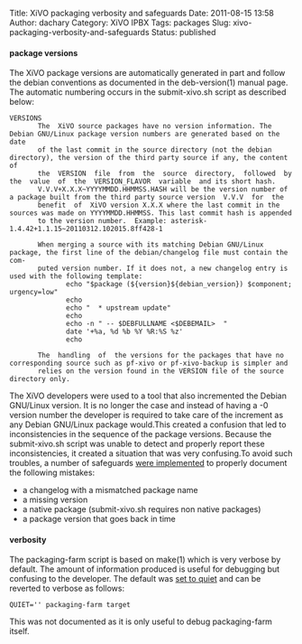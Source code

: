Title: XiVO packaging verbosity and safeguards
Date: 2011-08-15 13:58
Author: dachary
Category: XiVO IPBX
Tags: packages
Slug: xivo-packaging-verbosity-and-safeguards
Status: published

#### package versions

The XiVO package versions are automatically generated in part and follow
the debian conventions as documented in the deb-version(1) manual page.
The automatic numbering occurs in the submit-xivo.sh script as described
below:

~~~
VERSIONS
       The  XiVO source packages have no version information. The Debian GNU/Linux package version numbers are generated based on the date
       of the last commit in the source directory (not the debian directory), the version of the third party source if any, the content of
       the  VERSION  file  from  the  source  directory,  followed  by  the  value  of  the  VERSION_FLAVOR  variable  and its short hash.
       V.V.V+X.X.X~YYYYMMDD.HHMMSS.HASH will be the version number of a package built from the third party source version  V.V.V  for  the
       benefit  of  XiVO version X.X.X where the last commit in the sources was made on YYYYMMDD.HHMMSS. This last commit hash is appended
       to the version number.  Example: asterisk-1.4.42+1.1.15~20110312.102015.8ff428-1

       When merging a source with its matching Debian GNU/Linux package, the first line of the debian/changelog file must contain the com‐
       puted version number. If it does not, a new changelog entry is used with the following template:
              echo "$package (${version}${debian_version}) $component; urgency=low"
              echo
              echo "  * upstream update"
              echo
              echo -n " -- $DEBFULLNAME <$DEBEMAIL>  "
              date '+%a, %d %b %Y %R:%S %z'
              echo

       The  handling  of  the versions for the packages that have no corresponding source such as pf-xivo or pf-xivo-backup is simpler and
       relies on the version found in the VERSION file of the source directory only.
~~~


The XiVO developers were used to a tool that also incremented the Debian
GNU/Linux version. It is no longer the case and instead of having a -0
version number the developer is required to take care of the increment
as any Debian GNU/Linux package would.This created a confusion that led
to inconsistencies in the sequence of the package versions. Because the
submit-xivo.sh script was unable to detect and properly report these
inconsistencies, it created a situation that was very confusing.To avoid
such troubles, a number of safeguards [were
implemented](http://packaging-farm.dachary.org/trac/changeset/bd8626b5f1d43677f9d3ce5990fb4a545a1982e6)
to properly document the following mistakes:

-   a changelog with a mismatched package name
-   a missing version
-   a native package (submit-xivo.sh requires non native packages)
-   a package version that goes back in time

#### verbosity

The packaging-farm script is based on make(1) which is very verbose by
default. The amount of information produced is useful for debugging but
confusing to the developer. The default was [set to
quiet](http://packaging-farm.dachary.org/trac/changeset/5c7ce86716fc16c5ad58910f4c973b081b4a6280)
and can be reverted to verbose as follows:

~~~
QUIET='' packaging-farm target
~~~


This was not documented as it is only useful to debug packaging-farm
itself.

</p>

